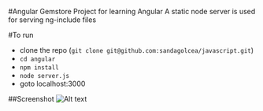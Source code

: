 #Angular Gemstore
Project for learning Angular
A static node server is used for serving ng-include files

#To run
* clone the repo (`git clone git@github.com:sandagolcea/javascript.git`)  
* `cd angular`  
* `npm install`  
* `node server.js`  
* goto localhost:3000  

##Screenshot
![Alt text](/gemstore.png?raw=true "Angular Gemstore")